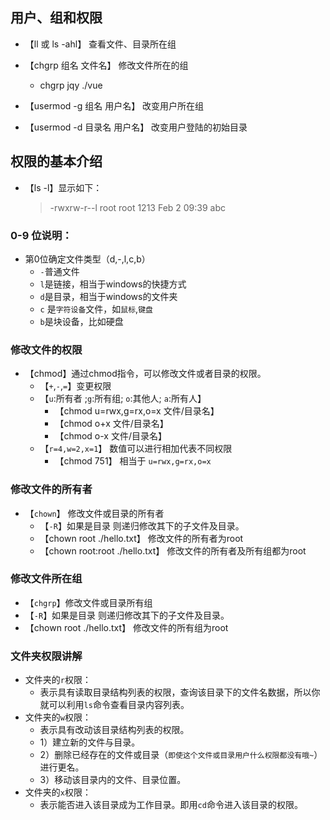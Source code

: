 ## 用户、组和权限

- 【ll 或 ls -ahl】 查看文件、目录所在组

- 【chgrp 组名 文件名】 修改文件所在的组
   - chgrp jqy ./vue

- 【usermod -g 组名 用户名】 改变用户所在组
- 【usermod -d 目录名 用户名】 改变用户登陆的初始目录

## 权限的基本介绍

 - 【ls -l】显示如下：

   > -rwxrw-r--l root root 1213 Feb 2 09:39 abc
### 0-9 位说明：
    
- 第0位确定文件类型（d,-,l,c,b）
  - `-`普通文件
  - `l`是链接，相当于windows的快捷方式
  - `d`是目录，相当于windows的文件夹
  - `c` 是`字符设备`文件，如`鼠标`,`键盘`
  - `b`是块设备，比如硬盘
  
### 修改文件的权限

 - 【chmod】通过chmod指令，可以修改文件或者目录的权限。
    - 【`+`,`-`,`=`】变更权限
    - 【`u`:所有者 ;`g`:所有组; `o`:其他人; `a`:所有人】
      - 【chmod u=rwx,g=rx,o=x 文件/目录名】
      - 【chmod o+x 文件/目录名】
      - 【chmod o-x 文件/目录名】
   - 【`r=4,w=2,x=1`】 数值可以进行相加代表不同权限
      - 【chmod 751】 相当于 `u=rwx,g=rx,o=x`

### 修改文件的所有者

 - 【`chown`】 修改文件或目录的所有者
   - 【`-R`】如果是目录 则递归修改其下的子文件及目录。
   - 【chown root ./hello.txt】 修改文件的所有者为root
   - 【chown root:root ./hello.txt】 修改文件的所有者及所有组都为root

### 修改文件所在组
 - 【`chgrp`】修改文件或目录所有组
 - 【`-R`】如果是目录 则递归修改其下的子文件及目录。
 - 【chown root ./hello.txt】 修改文件的所有组为root

### 文件夹权限讲解

 - 文件夹的`r`权限：
    -  表示具有读取目录结构列表的权限，查询该目录下的文件名数据，所以你就可以利用`ls`命令查看目录内容列表。
 - 文件夹的`w`权限：
    - 表示具有改动该目录结构列表的权限。
    - 1）建立新的文件与目录。
    - 2）删除已经存在的文件或目录（`即使这个文件或目录用户什么权限都没有哦~`）进行更名。
    - 3）移动该目录内的文件、目录位置。
 - 文件夹的`x`权限：
    - 表示能否进入该目录成为工作目录。即用`cd`命令进入该目录的权限。

 


